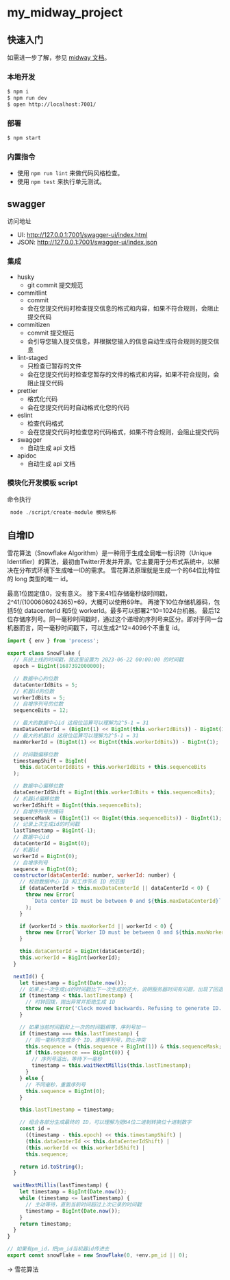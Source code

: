 # my_midway_project

## 快速入门

<!-- 在此次添加使用文档 -->

如需进一步了解，参见 [midway 文档][midway]。

### 本地开发

```bash
$ npm i
$ npm run dev
$ open http://localhost:7001/
```

### 部署

```bash
$ npm start
```

### 内置指令

- 使用 `npm run lint` 来做代码风格检查。
- 使用 `npm test` 来执行单元测试。

[midway]: https://midwayjs.org

## swagger

访问地址

- UI: http://127.0.0.1:7001/swagger-ui/index.html
- JSON: http://127.0.0.1:7001/swagger-ui/index.json

### 集成

- husky
    - git commit 提交规范
- commitlint
    - commit
    - 会在您提交代码时检查提交信息的格式和内容，如果不符合规则，会阻止提交代码
- commitizen
    - commit 提交规范
    - 会引导您输入提交信息，并根据您输入的信息自动生成符合规则的提交信息
- lint-staged
    - 只检查已暂存的文件
    - 会在您提交代码时检查您暂存的文件的格式和内容，如果不符合规则，会阻止提交代码
- prettier
    - 格式化代码
    - 会在您提交代码时自动格式化您的代码
- eslint
    - 检查代码格式
    - 会在您提交代码时检查您的代码格式，如果不符合规则，会阻止提交代码
- swagger
    - 自动生成 api 文档
- apidoc
    - 自动生成 api 文档

### 模块化开发模板 script

命令执行

```js
 node ./script/create-module 模块名称
```

## 自增ID

雪花算法（Snowflake Algorithm）是一种用于生成全局唯一标识符（Unique Identifier）的算法，最初由Twitter开发并开源。它主要用于分布式系统中，以解决在分布式环境下生成唯一ID的需求。
雪花算法原理就是生成一个的64位比特位的 long 类型的唯一 id。

最高1位固定值0，没有意义。
接下来41位存储毫秒级时间戳，2^41/(1000606024365)=69，大概可以使用69年。
再接下10位存储机器码，包括5位 datacenterId 和5位 workerId。最多可以部署2^10=1024台机器。
最后12位存储序列号。同一毫秒时间戳时，通过这个递增的序列号来区分。即对于同一台机器而言，同一毫秒时间戳下，可以生成2^12=4096个不重复 id。

```js
import { env } from 'process';

export class SnowFlake {
  // 系统上线的时间戳，我这里设置为 2023-06-22 00:00:00 的时间戳
  epoch = BigInt(1687392000000);

  // 数据中心的位数
  dataCenterIdBits = 5;
  // 机器id的位数
  workerIdBits = 5;
  // 自增序列号的位数
  sequenceBits = 12;

  // 最大的数据中心id 这段位运算可以理解为2^5-1 = 31
  maxDataCenterId = (BigInt(1) << BigInt(this.workerIdBits)) - BigInt(1);
  // 最大的机器id 这段位运算可以理解为2^5-1 = 31
  maxWorkerId = (BigInt(1) << BigInt(this.workerIdBits)) - BigInt(1);

  // 时间戳偏移位数
  timestampShift = BigInt(
    this.dataCenterIdBits + this.workerIdBits + this.sequenceBits
  );

  // 数据中心偏移位数
  dataCenterIdShift = BigInt(this.workerIdBits + this.sequenceBits);
  // 机器id偏移位数
  workerIdShift = BigInt(this.sequenceBits);
  // 自增序列号的掩码
  sequenceMask = (BigInt(1) << BigInt(this.sequenceBits)) - BigInt(1);
  // 记录上次生成id的时间戳
  lastTimestamp = BigInt(-1);
  // 数据中心id
  dataCenterId = BigInt(0);
  // 机器id
  workerId = BigInt(0);
  // 自增序列号
  sequence = BigInt(0);
  constructor(dataCenterId: number, workerId: number) {
    // 校验数据中心 ID 和工作节点 ID 的范围
    if (dataCenterId > this.maxDataCenterId || dataCenterId < 0) {
      throw new Error(
        `Data center ID must be between 0 and ${this.maxDataCenterId}`
      );
    }

    if (workerId > this.maxWorkerId || workerId < 0) {
      throw new Error(`Worker ID must be between 0 and ${this.maxWorkerId}`);
    }

    this.dataCenterId = BigInt(dataCenterId);
    this.workerId = BigInt(workerId);
  }

  nextId() {
    let timestamp = BigInt(Date.now());
    // 如果上一次生成id的时间戳比下一次生成的还大，说明服务器时间有问题，出现了回退，这时候再生成id，可能会生成重复的id，所以直接抛出异常。
    if (timestamp < this.lastTimestamp) {
      // 时钟回拨，抛出异常并拒绝生成 ID
      throw new Error('Clock moved backwards. Refusing to generate ID.');
    }

    // 如果当前时间戳和上一次的时间戳相等，序列号加一
    if (timestamp === this.lastTimestamp) {
      // 同一毫秒内生成多个 ID，递增序列号，防止冲突
      this.sequence = (this.sequence + BigInt(1)) & this.sequenceMask;
      if (this.sequence === BigInt(0)) {
        // 序列号溢出，等待下一毫秒
        timestamp = this.waitNextMillis(this.lastTimestamp);
      }
    } else {
      // 不同毫秒，重置序列号
      this.sequence = BigInt(0);
    }

    this.lastTimestamp = timestamp;

    // 组合各部分生成最终的 ID，可以理解为把64位二进制转换位十进制数字
    const id =
      ((timestamp - this.epoch) << this.timestampShift) |
      (this.dataCenterId << this.dataCenterIdShift) |
      (this.workerId << this.workerIdShift) |
      this.sequence;

    return id.toString();
  }

  waitNextMillis(lastTimestamp) {
    let timestamp = BigInt(Date.now());
    while (timestamp <= lastTimestamp) {
      // 主动等待，直到当前时间超过上次记录的时间戳
      timestamp = BigInt(Date.now());
    }
    return timestamp;
  }
}

// 如果有pm_id，把pm_id当机器id传进去
export const snowFlake = new SnowFlake(0, +env.pm_id || 0);

```

-> 雪花算法

